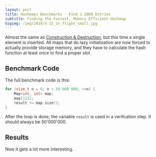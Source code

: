 ```yaml
---
layout: post
title: Hashmaps Benchmarks - Find 1-2000 Entries
subtitle: Finding the Fastest, Memory Efficient Hashmap
bigimg: /img/2019/X-15_in_flight_small.jpg
---
```


Almost the same as [Construction & Destruction](/2019/04/01/hashmap-benchmarks-CtorDtorEmptyMap/), but this time a single element is inserted. All maps that do lazy initialization are now forced to actually provide storage memory, and they have to calculate the hash function at least once to find a proper slot.

## Benchmark Code

The full benchmark code is this: 

```cpp
for (size_t n = 0; n < 50'000'000; ++n) {
    Map<int, int> map;
    map[123];
    result += map.size();
}
```

After the loop is done, the variable `result` is used in a verifcation step. It should always be 50'000'000.

## Results

Now it gets a lot more interesting.

<script src="https://cdn.plot.ly/plotly-latest.min.js"></script>
<div id="id_5b56751f" style="height:250em"></div>
<script>
    var colors = Plotly.d3.scale.category10().range();
    var m0y = [ "std::unordered_map", "boost::unordered_map", "spp::sparse_hash_map", "eastl::hash_map", "folly::F14NodeMap", "folly::F14ValueMap", "phmap::<br>parallel_node_hash_map", "phmap::<br>parallel_flat_hash_map", "tsl::hopscotch_map", "boost::multi_index::<br>hashed_unique", "tsl::sparse_map", "robin_hood::<br>unordered_flat_map", "robin_hood::<br>unordered_node_map", "absl::node_hash_map", "absl::flat_hash_map", "phmap::flat_hash_map", "phmap::node_hash_map", "ska::bytell_hash_map", "tsl::robin_map", "<b>emilib1::HashMap</b>"];
    var m1y = [ "std::unordered_map", "boost::unordered_map", "spp::sparse_hash_map", "eastl::hash_map", "folly::F14NodeMap", "folly::F14ValueMap", "phmap::<br>parallel_node_hash_map", "phmap::<br>parallel_flat_hash_map", "tsl::hopscotch_map", "absl::node_hash_map", "robin_hood::<br>unordered_node_map", "boost::multi_index::<br>hashed_unique", "robin_hood::<br>unordered_flat_map", "tsl::sparse_map", "phmap::node_hash_map", "absl::flat_hash_map", "phmap::flat_hash_map", "ska::bytell_hash_map", "tsl::robin_map", "<b>emilib1::HashMap</b>"];
    var m2y = [ "std::unordered_map", "spp::sparse_hash_map", "boost::unordered_map", "eastl::hash_map", "folly::F14ValueMap", "folly::F14NodeMap", "phmap::<br>parallel_flat_hash_map", "phmap::<br>parallel_node_hash_map", "boost::multi_index::<br>hashed_unique", "tsl::hopscotch_map", "tsl::sparse_map", "phmap::node_hash_map", "absl::flat_hash_map", "absl::node_hash_map", "phmap::flat_hash_map", "robin_hood::<br>unordered_flat_map", "robin_hood::<br>unordered_node_map", "ska::bytell_hash_map", "tsl::robin_map", "<b>emilib1::HashMap</b>"];
    var m3y = [ "std::unordered_map", "spp::sparse_hash_map", "folly::F14ValueMap", "boost::unordered_map", "folly::F14NodeMap", "eastl::hash_map", "phmap::<br>parallel_flat_hash_map", "phmap::<br>parallel_node_hash_map", "tsl::sparse_map", "tsl::hopscotch_map", "absl::node_hash_map", "boost::multi_index::<br>hashed_unique", "phmap::node_hash_map", "absl::flat_hash_map", "phmap::flat_hash_map", "robin_hood::<br>unordered_node_map", "robin_hood::<br>unordered_flat_map", "ska::bytell_hash_map", "tsl::robin_map", "<b>emilib1::HashMap</b>"];
    var m4y = [ "tsl::sparse_map", "tsl::robin_map", "tsl::hopscotch_map", "spp::sparse_hash_map", "robin_hood::<br>unordered_node_map", "robin_hood::<br>unordered_flat_map", "phmap::<br>parallel_node_hash_map", "phmap::<br>parallel_flat_hash_map", "phmap::node_hash_map", "phmap::flat_hash_map", "emilib1::HashMap", "absl::node_hash_map", "absl::flat_hash_map", "std::unordered_map", "boost::unordered_map", "eastl::hash_map", "folly::F14NodeMap", "folly::F14ValueMap", "boost::multi_index::<br>hashed_unique", "<b>ska::bytell_hash_map</b>"];
    var measurement_names = [ "0% success, 0x00000000ffffffff", "0% success, 0xffffffff00000000", "25% success, 0x00000000ffffffff", "25% success, 0xffffffff00000000", "50% success, 0x00000000ffffffff", "50% success, 0xffffffff00000000", "75% success, 0x00000000ffffffff", "75% success, 0xffffffff00000000", "100% success, 0x00000000ffffffff", "100% success, 0xffffffff00000000" ];

    var data = [
        { x: [ 1.6315700000000002e-08, 1.1539150000000001e-08, 1.3123150000000003e-08, 1.0344350000000002e-08, 6.246335e-09, 6.30072e-09, 7.35026e-09, 6.8439500000000005e-09, 4.1338950000000004e-09, 4.896980000000001e-09, 5.60864e-09, 5.17254e-09, 5.127305000000001e-09, 4.533705e-09, 4.323835e-09, 4.3174e-09, 4.288280000000001e-09, 3.515975e-09, 3.4467750000000004e-09, 2.8761300000000005e-09 ],
          y: m0y, name: measurement_names[0] + ' (robin_hood::hash)', type: 'bar', orientation: 'h', yaxis: 'y', marker: { color: colors[0], },
        },
        { x: [ 1.6366400000000004e-08, 1.1569550000000001e-08, 1.274165e-08, 1.03549e-08, 6.260275e-09, 6.306440000000001e-09, 7.231900000000001e-09, 6.859340000000001e-09, 4.123515e-09, 4.83866e-09, 5.3775700000000005e-09, 5.064060000000001e-09, 5.033030000000001e-09, 4.567695e-09, 4.333589999999999e-09, 4.27261e-09, 4.30145e-09, 3.531285e-09, 3.35223e-09, 2.8472200000000004e-09 ],
          y: m0y, name: measurement_names[1] + ' (robin_hood::hash)', type: 'bar', orientation: 'h', yaxis: 'y', marker: { color: colors[1], },
        },
        { x: [ 1.5013850000000003e-08, 1.1190300000000001e-08, 1.32007e-08, 1.1924850000000001e-08, 8.533605000000002e-09, 8.19117e-09, 6.8965e-09, 7.07435e-09, 5.463395000000001e-09, 6.1938299999999995e-09, 4.780940000000001e-09, 5.07536e-09, 4.832170000000001e-09, 4.45778e-09, 4.34062e-09, 4.36348e-09, 4.33942e-09, 3.7001e-09, 3.543625e-09, 2.9409e-09 ],
          y: m0y, name: measurement_names[2] + ' (robin_hood::hash)', type: 'bar', orientation: 'h', yaxis: 'y', marker: { color: colors[2], },
        },
        { x: [ 1.50562e-08, 1.115205e-08, 1.331535e-08, 1.19328e-08, 8.495429999999999e-09, 8.147960000000002e-09, 6.8912600000000005e-09, 7.2073e-09, 5.4613800000000004e-09, 6.295785e-09, 4.851655e-09, 5.1165e-09, 4.892455e-09, 4.51124e-09, 4.36126e-09, 4.38547e-09, 4.3285799999999995e-09, 3.77457e-09, 3.5191050000000003e-09, 2.90354e-09 ],
          y: m0y, name: measurement_names[3] + ' (robin_hood::hash)', type: 'bar', orientation: 'h', yaxis: 'y', marker: { color: colors[3], },
        },
        { x: [ 1.4408850000000002e-08, 1.15717e-08, 1.1884050000000002e-08, 1.05676e-08, 1.06696e-08, 1.023245e-08, 6.71158e-09, 6.539170000000001e-09, 6.125450000000001e-09, 6.000485e-09, 4.347520000000001e-09, 4.84539e-09, 4.4578950000000006e-09, 4.39062e-09, 4.41829e-09, 4.36421e-09, 4.4093600000000006e-09, 4.047505e-09, 3.4269300000000003e-09, 3.3439600000000005e-09 ],
          y: m0y, name: measurement_names[4] + ' (robin_hood::hash)', type: 'bar', orientation: 'h', yaxis: 'y', marker: { color: colors[4], },
        },
        { x: [ 1.444945e-08, 1.16568e-08, 1.179925e-08, 1.0484400000000002e-08, 1.0827950000000002e-08, 1.03336e-08, 6.76669e-09, 6.63448e-09, 6.24518e-09, 5.909535e-09, 4.337545e-09, 4.775555e-09, 4.396770000000001e-09, 4.385135e-09, 4.439645e-09, 4.30872e-09, 4.3649400000000004e-09, 4.113625e-09, 3.45849e-09, 3.3541850000000004e-09 ],
          y: m0y, name: measurement_names[5] + ' (robin_hood::hash)', type: 'bar', orientation: 'h', yaxis: 'y', marker: { color: colors[5], },
        },
        { x: [ 1.3804650000000001e-08, 1.132975e-08, 1.0196450000000002e-08, 1.08096e-08, 1.26369e-08, 1.231045e-08, 6.543230000000001e-09, 6.709760000000001e-09, 6.603835000000001e-09, 5.5732899999999995e-09, 5.228670000000001e-09, 4.431055e-09, 4.164630000000001e-09, 4.2377e-09, 4.2909800000000004e-09, 4.258600000000001e-09, 4.21177e-09, 4.35858e-09, 3.396965e-09, 3.1689200000000003e-09 ],
          y: m0y, name: measurement_names[6] + ' (robin_hood::hash)', type: 'bar', orientation: 'h', yaxis: 'y', marker: { color: colors[6], },
        },
        { x: [ 1.374025e-08, 1.145495e-08, 1.0002355e-08, 1.0828e-08, 1.2691000000000001e-08, 1.2391100000000002e-08, 6.56461e-09, 6.66372e-09, 6.497775000000001e-09, 5.595125e-09, 5.22045e-09, 4.410065e-09, 4.19196e-09, 4.23456e-09, 4.2748450000000005e-09, 4.25007e-09, 4.18145e-09, 4.4084100000000005e-09, 3.4096000000000003e-09, 3.168205e-09 ],
          y: m0y, name: measurement_names[7] + ' (robin_hood::hash)', type: 'bar', orientation: 'h', yaxis: 'y', marker: { color: colors[7], },
        },
        { x: [ 1.3305450000000002e-08, 1.205025e-08, 8.12543e-09, 1.10062e-08, 1.32606e-08, 1.2875400000000001e-08, 8.00783e-09, 7.227760000000001e-09, 5.791565e-09, 4.672105e-09, 5.383160000000001e-09, 4.21379e-09, 4.01364e-09, 4.499085e-09, 4.59093e-09, 4.60879e-09, 4.47979e-09, 4.35335e-09, 3.4638050000000003e-09, 3.494065e-09 ],
          y: m0y, name: measurement_names[8] + ' (robin_hood::hash)', type: 'bar', orientation: 'h', yaxis: 'y', marker: { color: colors[8], },
        },
        { x: [ 1.331075e-08, 1.2070050000000001e-08, 8.240875e-09, 1.10145e-08, 1.322695e-08, 1.2847400000000001e-08, 8.05275e-09, 7.2003600000000006e-09, 5.70413e-09, 4.718715e-09, 5.442285e-09, 4.2221450000000004e-09, 3.995245e-09, 4.507370000000001e-09, 4.58401e-09, 4.651130000000001e-09, 4.48156e-09, 4.4382850000000005e-09, 3.466695e-09, 3.4605850000000004e-09 ],
          y: m0y, name: measurement_names[9] + ' (robin_hood::hash)', type: 'bar', orientation: 'h', yaxis: 'y', marker: { color: colors[9], },
            textposition: 'outside',
            text: [ "14.6ns avg<br>0.0MB", "11.6ns avg<br>0.0MB", "11.3ns avg<br>0.0MB", "10.9ns avg<br>0.0MB", "10.3ns avg<br>0.0MB", "9.99ns avg<br>0.0MB", "7.10ns avg<br>0.0MB", "6.90ns avg<br>0.0MB", "5.62ns avg<br>0.0MB", "5.47ns avg<br>0.0MB", "5.06ns avg<br>0.0MB", "4.73ns avg<br>0.0MB", "4.51ns avg<br>0.0MB", "4.43ns avg<br>0.0MB", "4.40ns avg<br>0.0MB", "4.38ns avg<br>0.0MB", "4.34ns avg<br>0.0MB", "4.02ns avg<br>0.0MB", "3.45ns avg<br>0.0MB", "<b>3.16ns avg<br>0.0MB</b>" ],
        },
        { x: [ 1.656295e-08, 1.1819550000000001e-08, 1.2915200000000001e-08, 1.10385e-08, 6.38297e-09, 6.470230000000001e-09, 7.69691e-09, 7.962085000000001e-09, 4.5637150000000005e-09, 5.076945e-09, 5.361290000000001e-09, 5.868715000000001e-09, 5.50132e-09, 5.8076750000000004e-09, 4.68287e-09, 4.83273e-09, 4.52759e-09, 4.3762850000000005e-09, 3.2748600000000004e-09, 3.0612600000000002e-09 ],
          y: m1y, name: measurement_names[0] + ' (absl::Hash)', type: 'bar', orientation: 'h', yaxis: 'y2', marker: { color: colors[0], },
        },
        { x: [ 1.65699e-08, 1.1863150000000002e-08, 1.292735e-08, 1.1060350000000002e-08, 6.34136e-09, 6.56967e-09, 7.71785e-09, 8.300515e-09, 4.634965e-09, 5.211850000000001e-09, 5.42775e-09, 5.84008e-09, 5.584975e-09, 5.8975749999999995e-09, 4.88749e-09, 4.911450000000001e-09, 4.5854e-09, 4.394065e-09, 3.23633e-09, 3.0709650000000003e-09 ],
          y: m1y, name: measurement_names[1] + ' (absl::Hash)', type: 'bar', orientation: 'h', yaxis: 'y2', marker: { color: colors[1], },
        },
        { x: [ 1.5003800000000002e-08, 1.1591699999999999e-08, 1.3565400000000001e-08, 1.060155e-08, 8.493320000000001e-09, 8.511685e-09, 7.1863500000000005e-09, 7.350120000000001e-09, 6.510195e-09, 5.056965000000001e-09, 5.572955e-09, 4.613915e-09, 5.599575000000001e-09, 5.003715e-09, 5.504190000000001e-09, 4.96348e-09, 4.6118e-09, 3.96372e-09, 3.85547e-09, 3.41509e-09 ],
          y: m1y, name: measurement_names[2] + ' (absl::Hash)', type: 'bar', orientation: 'h', yaxis: 'y2', marker: { color: colors[2], },
        },
        { x: [ 1.50554e-08, 1.16108e-08, 1.3507300000000001e-08, 1.0584250000000001e-08, 8.484935e-09, 8.552619999999999e-09, 7.248610000000001e-09, 7.430795e-09, 6.42687e-09, 5.060055e-09, 5.5588450000000006e-09, 4.647765000000001e-09, 5.591090000000001e-09, 5.122915e-09, 5.43636e-09, 4.946565e-09, 4.60774e-09, 3.987235e-09, 3.844995000000001e-09, 3.39958e-09 ],
          y: m1y, name: measurement_names[3] + ' (absl::Hash)', type: 'bar', orientation: 'h', yaxis: 'y2', marker: { color: colors[3], },
        },
        { x: [ 1.4586500000000001e-08, 1.154405e-08, 1.209605e-08, 1.2228799999999999e-08, 1.08498e-08, 1.09091e-08, 7.1836800000000006e-09, 7.314015e-09, 6.389845000000001e-09, 5.6394e-09, 5.3953400000000005e-09, 4.790415e-09, 5.187905000000001e-09, 4.6954e-09, 5.3082500000000006e-09, 4.64238e-09, 4.54071e-09, 4.7666000000000005e-09, 3.4114400000000004e-09, 3.2989600000000004e-09 ],
          y: m1y, name: measurement_names[4] + ' (absl::Hash)', type: 'bar', orientation: 'h', yaxis: 'y2', marker: { color: colors[4], },
        },
        { x: [ 1.4558900000000001e-08, 1.154305e-08, 1.2094300000000002e-08, 1.2158850000000002e-08, 1.0887350000000003e-08, 1.0827749999999999e-08, 7.23746e-09, 7.347710000000001e-09, 6.2726250000000006e-09, 5.771405e-09, 5.339855e-09, 4.8318850000000004e-09, 5.1461e-09, 4.74967e-09, 5.46925e-09, 4.7049450000000004e-09, 4.61119e-09, 4.821955000000001e-09, 3.397955e-09, 3.2970050000000004e-09 ],
          y: m1y, name: measurement_names[5] + ' (absl::Hash)', type: 'bar', orientation: 'h', yaxis: 'y2', marker: { color: colors[5], },
        },
        { x: [ 1.606345e-08, 1.1346500000000002e-08, 1.0518000000000002e-08, 1.0720150000000001e-08, 1.28229e-08, 1.253425e-08, 6.91853e-09, 6.915125e-09, 6.93987e-09, 5.3099700000000004e-09, 4.913985e-09, 5.19044e-09, 4.752624999999999e-09, 4.657340000000001e-09, 4.63661e-09, 4.58182e-09, 4.60283e-09, 4.6402000000000006e-09, 3.2135200000000003e-09, 3.5074150000000003e-09 ],
          y: m1y, name: measurement_names[6] + ' (absl::Hash)', type: 'bar', orientation: 'h', yaxis: 'y2', marker: { color: colors[6], },
        },
        { x: [ 1.61661e-08, 1.1392e-08, 1.0513650000000002e-08, 1.0701550000000001e-08, 1.2801300000000001e-08, 1.251635e-08, 6.831360000000001e-09, 6.92811e-09, 7.099755e-09, 5.309255e-09, 4.892480000000001e-09, 5.22726e-09, 4.733080000000001e-09, 4.7043900000000005e-09, 4.63477e-09, 4.594805000000001e-09, 4.574690000000001e-09, 4.6352100000000006e-09, 3.1941400000000003e-09, 3.50367e-09 ],
          y: m1y, name: measurement_names[7] + ' (absl::Hash)', type: 'bar', orientation: 'h', yaxis: 'y2', marker: { color: colors[7], },
        },
        { x: [ 1.35355e-08, 1.1758000000000002e-08, 8.868705e-09, 1.088185e-08, 1.3324150000000002e-08, 1.3076100000000001e-08, 1.0525200000000001e-08, 7.441475000000001e-09, 6.236655000000001e-09, 4.829445e-09, 4.796925000000001e-09, 5.452525e-09, 4.62499e-09, 5.059455e-09, 4.8204000000000004e-09, 4.924155000000001e-09, 4.9688700000000004e-09, 4.776615e-09, 3.48215e-09, 3.74203e-09 ],
          y: m1y, name: measurement_names[8] + ' (absl::Hash)', type: 'bar', orientation: 'h', yaxis: 'y2', marker: { color: colors[8], },
        },
        { x: [ 1.354475e-08, 1.1773200000000001e-08, 8.83579e-09, 1.0854e-08, 1.3354600000000001e-08, 1.3061450000000001e-08, 1.04883e-08, 7.414245000000001e-09, 6.143155000000001e-09, 4.816665e-09, 4.773935e-09, 5.46509e-09, 4.6586700000000004e-09, 5.11674e-09, 4.833910000000001e-09, 4.893065e-09, 4.9247800000000004e-09, 4.7251700000000005e-09, 3.4063550000000003e-09, 3.7648950000000006e-09 ],
          y: m1y, name: measurement_names[9] + ' (absl::Hash)', type: 'bar', orientation: 'h', yaxis: 'y2', marker: { color: colors[9], },
            textposition: 'outside',
            text: [ "15.2ns avg<br>0.0MB", "11.6ns avg<br>0.0MB", "11.6ns avg<br>0.0MB", "11.1ns avg<br>0.0MB", "10.4ns avg<br>0.0MB", "10.3ns avg<br>0.0MB", "7.90ns avg<br>0.0MB", "7.44ns avg<br>0.0MB", "6.12ns avg<br>0.0MB", "5.21ns avg<br>0.0MB", "5.20ns avg<br>0.0MB", "5.19ns avg<br>0.0MB", "5.14ns avg<br>0.0MB", "5.08ns avg<br>0.0MB", "5.02ns avg<br>0.0MB", "4.80ns avg<br>0.0MB", "4.66ns avg<br>0.0MB", "4.51ns avg<br>0.0MB", "3.43ns avg<br>0.0MB", "<b>3.41ns avg<br>0.0MB</b>" ],
        },
        { x: [ 2.2815850000000002e-08, 1.424055e-08, 1.2459550000000001e-08, 1.1768000000000002e-08, 7.268030000000001e-09, 7.110605000000001e-09, 9.993620000000001e-09, 9.681115000000001e-09, 7.3426900000000004e-09, 6.07705e-09, 7.540155e-09, 6.69356e-09, 6.220975e-09, 6.468165e-09, 6.22801e-09, 6.2653850000000005e-09, 6.127755e-09, 5.254535e-09, 5.0749649999999995e-09, 4.283544999999999e-09 ],
          y: m2y, name: measurement_names[0] + ' (folly::hasher)', type: 'bar', orientation: 'h', yaxis: 'y3', marker: { color: colors[0], },
        },
        { x: [ 2.272595e-08, 1.3933550000000001e-08, 1.25241e-08, 1.170605e-08, 7.34689e-09, 7.15234e-09, 1.0192000000000001e-08, 9.8786e-09, 7.3022800000000006e-09, 6.022225e-09, 7.460955e-09, 6.58108e-09, 6.240835000000001e-09, 6.426150000000001e-09, 6.25692e-09, 6.041815000000001e-09, 5.917715000000001e-09, 5.1248500000000006e-09, 5.0532e-09, 4.3125750000000005e-09 ],
          y: m2y, name: measurement_names[1] + ' (folly::hasher)', type: 'bar', orientation: 'h', yaxis: 'y3', marker: { color: colors[1], },
        },
        { x: [ 2.10631e-08, 1.50034e-08, 1.2099450000000001e-08, 1.104945e-08, 9.225520000000002e-09, 9.25936e-09, 9.272330000000001e-09, 9.131240000000001e-09, 7.599210000000002e-09, 5.8441650000000006e-09, 6.547855e-09, 6.72685e-09, 6.522780000000001e-09, 6.603190000000001e-09, 6.54587e-09, 6.1202000000000004e-09, 6.24522e-09, 5.3129750000000005e-09, 5.66237e-09, 4.3201000000000004e-09 ],
          y: m2y, name: measurement_names[2] + ' (folly::hasher)', type: 'bar', orientation: 'h', yaxis: 'y3', marker: { color: colors[2], },
        },
        { x: [ 2.07396e-08, 1.4924000000000002e-08, 1.2189500000000001e-08, 1.106805e-08, 9.221935e-09, 9.249650000000001e-09, 9.224180000000002e-09, 9.13698e-09, 7.590175e-09, 5.703235e-09, 6.5680600000000006e-09, 6.62977e-09, 6.32178e-09, 6.462375000000001e-09, 6.373490000000001e-09, 6.14587e-09, 6.228655e-09, 5.18649e-09, 5.7224950000000005e-09, 4.266835000000001e-09 ],
          y: m2y, name: measurement_names[3] + ' (folly::hasher)', type: 'bar', orientation: 'h', yaxis: 'y3', marker: { color: colors[3], },
        },
        { x: [ 1.9500500000000003e-08, 1.4095400000000002e-08, 1.235115e-08, 1.2461850000000001e-08, 1.157465e-08, 1.1480500000000001e-08, 9.142960000000002e-09, 9.2468e-09, 7.849070000000002e-09, 7.319140000000001e-09, 6.240065000000001e-09, 6.58299e-09, 6.358035000000001e-09, 6.4696350000000005e-09, 6.344120000000001e-09, 6.309455e-09, 6.02535e-09, 6.3752e-09, 5.519285e-09, 4.80983e-09 ],
          y: m2y, name: measurement_names[4] + ' (folly::hasher)', type: 'bar', orientation: 'h', yaxis: 'y3', marker: { color: colors[4], },
        },
        { x: [ 1.91955e-08, 1.41733e-08, 1.23808e-08, 1.22569e-08, 1.15099e-08, 1.1499950000000001e-08, 9.176399999999999e-09, 9.368000000000002e-09, 8.026900000000001e-09, 7.44674e-09, 6.294830000000001e-09, 6.53865e-09, 6.2761900000000004e-09, 6.391425000000001e-09, 6.268550000000001e-09, 6.255615e-09, 6.01972e-09, 6.232185e-09, 5.5606250000000005e-09, 4.855615e-09 ],
          y: m2y, name: measurement_names[5] + ' (folly::hasher)', type: 'bar', orientation: 'h', yaxis: 'y3', marker: { color: colors[5], },
        },
        { x: [ 1.8556950000000003e-08, 1.17637e-08, 1.257825e-08, 1.122645e-08, 1.3676400000000001e-08, 1.37347e-08, 9.190680000000002e-09, 8.946410000000001e-09, 6.227145e-09, 7.612765000000001e-09, 6.197840000000001e-09, 6.445970000000001e-09, 6.603015e-09, 6.1953e-09, 6.30932e-09, 5.950624999999999e-09, 5.797775e-09, 6.20935e-09, 4.883785e-09, 4.846015000000001e-09 ],
          y: m2y, name: measurement_names[6] + ' (folly::hasher)', type: 'bar', orientation: 'h', yaxis: 'y3', marker: { color: colors[6], },
        },
        { x: [ 1.8218849999999998e-08, 1.195255e-08, 1.27969e-08, 1.12224e-08, 1.3682450000000001e-08, 1.3757350000000001e-08, 9.115360000000001e-09, 8.942640000000002e-09, 6.260705000000001e-09, 8.065670000000002e-09, 6.2813e-09, 6.4708600000000005e-09, 6.5601350000000005e-09, 6.207955000000001e-09, 6.315750000000001e-09, 6.038065e-09, 5.893640000000001e-09, 6.052125e-09, 4.96987e-09, 4.863995e-09 ],
          y: m2y, name: measurement_names[7] + ' (folly::hasher)', type: 'bar', orientation: 'h', yaxis: 'y3', marker: { color: colors[7], },
        },
        { x: [ 1.7402050000000002e-08, 9.846014999999999e-09, 1.2787250000000001e-08, 1.1774700000000002e-08, 1.42188e-08, 1.4241450000000003e-08, 1.00885e-08, 9.09803e-09, 6.775040000000001e-09, 7.220105e-09, 7.635325000000001e-09, 6.5208300000000005e-09, 6.717675e-09, 6.509595e-09, 6.66674e-09, 5.681880000000001e-09, 5.790735e-09, 6.246225000000001e-09, 4.640250000000001e-09, 5.0689499999999995e-09 ],
          y: m2y, name: measurement_names[8] + ' (folly::hasher)', type: 'bar', orientation: 'h', yaxis: 'y3', marker: { color: colors[8], },
        },
        { x: [ 1.73232e-08, 1.0054050000000001e-08, 1.2860200000000002e-08, 1.169495e-08, 1.4214900000000001e-08, 1.4249200000000002e-08, 1.00831e-08, 9.22114e-09, 6.827045e-09, 7.96435e-09, 7.973275e-09, 6.550200000000001e-09, 6.727845000000001e-09, 6.5351150000000005e-09, 6.723490000000001e-09, 5.88947e-09, 5.919840000000001e-09, 6.1780300000000004e-09, 4.748745e-09, 5.1209550000000005e-09 ],
          y: m2y, name: measurement_names[9] + ' (folly::hasher)', type: 'bar', orientation: 'h', yaxis: 'y3', marker: { color: colors[9], },
            textposition: 'outside',
            text: [ "19.8ns avg<br>0.0MB", "13.0ns avg<br>0.0MB", "12.5ns avg<br>0.0MB", "11.6ns avg<br>0.0MB", "11.2ns avg<br>0.0MB", "11.2ns avg<br>0.0MB", "9.55ns avg<br>0.0MB", "9.27ns avg<br>0.0MB", "7.18ns avg<br>0.0MB", "6.93ns avg<br>0.0MB", "6.87ns avg<br>0.0MB", "6.57ns avg<br>0.0MB", "6.45ns avg<br>0.0MB", "6.43ns avg<br>0.0MB", "6.40ns avg<br>0.0MB", "6.07ns avg<br>0.0MB", "6.00ns avg<br>0.0MB", "5.82ns avg<br>0.0MB", "5.18ns avg<br>0.0MB", "<b>4.67ns avg<br>0.0MB</b>" ],
        },
        { x: [ 2.028055e-08, 1.7262200000000004e-08, 1.0940500000000001e-08, 1.482165e-08, 1.076455e-08, 1.30456e-08, 1.2378450000000001e-08, 1.194e-08, 1.0128650000000002e-08, 7.88543e-09, 8.315655000000002e-09, 8.704079999999999e-09, 8.267935e-09, 8.266930000000001e-09, 8.23555e-09, 8.457304999999999e-09, 8.587115e-09, 7.198690000000001e-09, 6.748110000000001e-09, 6.36722e-09 ],
          y: m3y, name: measurement_names[0] + ' (FNV1a)', type: 'bar', orientation: 'h', yaxis: 'y4', marker: { color: colors[0], },
        },
        { x: [ 1.975315e-08, 1.7328450000000003e-08, 1.0737100000000001e-08, 1.4848750000000001e-08, 1.06057e-08, 1.31258e-08, 1.2360150000000001e-08, 1.19955e-08, 1.021705e-08, 7.98212e-09, 8.3787e-09, 8.730985e-09, 8.39801e-09, 8.311255000000001e-09, 8.34226e-09, 8.22017e-09, 8.348e-09, 7.3791900000000004e-09, 6.754735e-09, 6.423140000000001e-09 ],
          y: m3y, name: measurement_names[1] + ' (FNV1a)', type: 'bar', orientation: 'h', yaxis: 'y4', marker: { color: colors[1], },
        },
        { x: [ 1.9417500000000002e-08, 1.78904e-08, 1.310785e-08, 1.61009e-08, 1.28488e-08, 1.5039e-08, 1.1794050000000002e-08, 1.2601900000000002e-08, 9.174030000000001e-09, 8.618685000000001e-09, 1.01633e-08, 8.440615e-09, 8.839170000000002e-09, 8.636000000000002e-09, 8.244960000000001e-09, 8.557395e-09, 8.43931e-09, 7.23633e-09, 7.93586e-09, 6.9144950000000005e-09 ],
          y: m3y, name: measurement_names[2] + ' (FNV1a)', type: 'bar', orientation: 'h', yaxis: 'y4', marker: { color: colors[2], },
        },
        { x: [ 1.8953100000000003e-08, 1.7941400000000003e-08, 1.32002e-08, 1.599125e-08, 1.2887300000000001e-08, 1.512175e-08, 1.172915e-08, 1.2588200000000001e-08, 9.118984999999999e-09, 8.76382e-09, 1.0311350000000001e-08, 8.467605e-09, 8.75926e-09, 8.62335e-09, 8.227850000000001e-09, 8.490725000000001e-09, 8.37008e-09, 7.20808e-09, 7.89419e-09, 6.91061e-09 ],
          y: m3y, name: measurement_names[3] + ' (FNV1a)', type: 'bar', orientation: 'h', yaxis: 'y4', marker: { color: colors[3], },
        },
        { x: [ 1.870835e-08, 1.68587e-08, 1.5732700000000003e-08, 1.4510400000000002e-08, 1.5244900000000003e-08, 1.4836500000000002e-08, 1.1758250000000002e-08, 1.1856900000000001e-08, 8.84598e-09, 9.638909999999999e-09, 8.667015e-09, 8.762704999999999e-09, 8.669895e-09, 8.34027e-09, 8.44263e-09, 8.295825e-09, 8.237255000000001e-09, 8.50005e-09, 7.616035000000001e-09, 6.8378750000000004e-09 ],
          y: m3y, name: measurement_names[4] + ' (FNV1a)', type: 'bar', orientation: 'h', yaxis: 'y4', marker: { color: colors[4], },
        },
        { x: [ 1.849475e-08, 1.6701000000000002e-08, 1.5708e-08, 1.4511650000000002e-08, 1.522645e-08, 1.51065e-08, 1.177565e-08, 1.17196e-08, 8.80112e-09, 9.707205000000001e-09, 8.64649e-09, 8.836065e-09, 8.661815e-09, 8.344185000000001e-09, 8.44191e-09, 8.324585e-09, 8.27304e-09, 8.524565e-09, 7.43485e-09, 6.863755000000001e-09 ],
          y: m3y, name: measurement_names[5] + ' (FNV1a)', type: 'bar', orientation: 'h', yaxis: 'y4', marker: { color: colors[5], },
        },
        { x: [ 1.75353e-08, 1.4545350000000001e-08, 1.775125e-08, 1.4549200000000001e-08, 1.755825e-08, 1.30916e-08, 1.162195e-08, 1.16773e-08, 8.568630000000002e-09, 9.510735e-09, 8.55027e-09, 9.52859e-09, 8.87354e-09, 8.406835e-09, 8.413320000000002e-09, 7.87287e-09, 7.81381e-09, 7.962780000000001e-09, 7.050930000000001e-09, 7.03254e-09 ],
          y: m3y, name: measurement_names[6] + ' (FNV1a)', type: 'bar', orientation: 'h', yaxis: 'y4', marker: { color: colors[6], },
        },
        { x: [ 1.730725e-08, 1.45971e-08, 1.773545e-08, 1.45367e-08, 1.754995e-08, 1.3110600000000002e-08, 1.162335e-08, 1.19681e-08, 8.69175e-09, 9.631905000000001e-09, 8.547514999999999e-09, 9.553415000000001e-09, 8.845540000000001e-09, 8.44052e-09, 8.43577e-09, 7.851775000000001e-09, 7.770880000000002e-09, 7.931e-09, 6.941195e-09, 7.066730000000001e-09 ],
          y: m3y, name: measurement_names[7] + ' (FNV1a)', type: 'bar', orientation: 'h', yaxis: 'y4', marker: { color: colors[7], },
        },
        { x: [ 1.686055e-08, 1.2586550000000001e-08, 1.77987e-08, 1.4807400000000002e-08, 1.7595300000000003e-08, 1.3178750000000001e-08, 1.4875299999999999e-08, 1.2342800000000001e-08, 9.484075000000001e-09, 9.64314e-09, 8.81967e-09, 9.007325e-09, 8.82127e-09, 8.666910000000002e-09, 8.68068e-09, 7.733005e-09, 7.774875e-09, 8.58508e-09, 6.8987100000000005e-09, 7.27253e-09 ],
          y: m3y, name: measurement_names[8] + ' (FNV1a)', type: 'bar', orientation: 'h', yaxis: 'y4', marker: { color: colors[8], },
        },
        { x: [ 1.66382e-08, 1.2826600000000001e-08, 1.7801400000000003e-08, 1.496615e-08, 1.758395e-08, 1.314495e-08, 1.50631e-08, 1.2660100000000001e-08, 9.684405000000001e-09, 1.004645e-08, 8.77628e-09, 8.987450000000001e-09, 8.834325000000001e-09, 8.66336e-09, 8.662190000000001e-09, 7.67397e-09, 7.731965000000001e-09, 8.680095000000001e-09, 6.828245e-09, 7.2932600000000005e-09 ],
          y: m3y, name: measurement_names[9] + ' (FNV1a)', type: 'bar', orientation: 'h', yaxis: 'y4', marker: { color: colors[9], },
            textposition: 'outside',
            text: [ "18.4ns avg<br>0.0MB", "15.9ns avg<br>0.0MB", "15.1ns avg<br>0.0MB", "15.0ns avg<br>0.0MB", "14.8ns avg<br>0.0MB", "13.9ns avg<br>0.0MB", "12.5ns avg<br>0.0MB", "12.1ns avg<br>0.0MB", "9.27ns avg<br>0.0MB", "9.14ns avg<br>0.0MB", "8.92ns avg<br>0.0MB", "8.90ns avg<br>0.0MB", "8.70ns avg<br>0.0MB", "8.47ns avg<br>0.0MB", "8.41ns avg<br>0.0MB", "8.15ns avg<br>0.0MB", "8.13ns avg<br>0.0MB", "7.92ns avg<br>0.0MB", "7.21ns avg<br>0.0MB", "<b>6.90ns avg<br>0.0MB</b>" ],
        },
        { x: [ 0, 0, 0, 0, 0, 0, 0, 0, 0, 0, 0, 0, 0, 1.56614e-08, 1.135545e-08, 1.04575e-08, 5.57138e-09, 5.66844e-09, 4.2873450000000006e-09, 3.0617e-09 ],
          y: m4y, name: measurement_names[0] + ' (Identity)', type: 'bar', orientation: 'h', yaxis: 'y5', marker: { color: colors[0], },
        },
        { x: [ 0, 0, 0, 0, 0, 0, 0, 0, 0, 0, 0, 0, 0, 1.57947e-08, 1.1413450000000002e-08, 1.051435e-08, 5.7862000000000006e-09, 5.871900000000001e-09, 4.288565e-09, 3.082005e-09 ],
          y: m4y, name: measurement_names[1] + ' (Identity)', type: 'bar', orientation: 'h', yaxis: 'y5', marker: { color: colors[1], },
        },
        { x: [ 0, 0, 0, 0, 0, 0, 0, 0, 0, 0, 0, 0, 0, 1.47587e-08, 1.080535e-08, 1.112065e-08, 7.907289999999999e-09, 7.781455000000001e-09, 5.091045e-09, 3.19786e-09 ],
          y: m4y, name: measurement_names[2] + ' (Identity)', type: 'bar', orientation: 'h', yaxis: 'y5', marker: { color: colors[2], },
        },
        { x: [ 0, 0, 0, 0, 0, 0, 0, 0, 0, 0, 0, 0, 0, 1.468625e-08, 1.0821250000000002e-08, 1.1377150000000001e-08, 7.997605e-09, 7.785735e-09, 4.950980000000001e-09, 3.2205650000000007e-09 ],
          y: m4y, name: measurement_names[3] + ' (Identity)', type: 'bar', orientation: 'h', yaxis: 'y5', marker: { color: colors[3], },
        },
        { x: [ 0, 0, 0, 0, 0, 0, 0, 0, 0, 0, 0, 0, 0, 1.4259650000000001e-08, 1.0967450000000001e-08, 1.0052049999999999e-08, 9.969145000000001e-09, 9.789285e-09, 4.436465e-09, 3.977535e-09 ],
          y: m4y, name: measurement_names[4] + ' (Identity)', type: 'bar', orientation: 'h', yaxis: 'y5', marker: { color: colors[4], },
        },
        { x: [ 0, 0, 0, 0, 0, 0, 0, 0, 0, 0, 0, 0, 0, 1.4190700000000001e-08, 1.104675e-08, 1.0081e-08, 1.0025249999999999e-08, 9.798660000000001e-09, 4.47667e-09, 4.02311e-09 ],
          y: m4y, name: measurement_names[5] + ' (Identity)', type: 'bar', orientation: 'h', yaxis: 'y5', marker: { color: colors[5], },
        },
        { x: [ 0, 0, 0, 0, 0, 0, 0, 0, 0, 0, 0, 0, 0, 1.3863900000000002e-08, 1.0900500000000002e-08, 1.018425e-08, 1.2227100000000001e-08, 1.188155e-08, 4.692035e-09, 3.82025e-09 ],
          y: m4y, name: measurement_names[6] + ' (Identity)', type: 'bar', orientation: 'h', yaxis: 'y5', marker: { color: colors[6], },
        },
        { x: [ 0, 0, 0, 0, 0, 0, 0, 0, 0, 0, 0, 0, 0, 1.3859050000000001e-08, 1.093675e-08, 1.03028e-08, 1.2267e-08, 1.1943050000000001e-08, 4.631125e-09, 3.782305e-09 ],
          y: m4y, name: measurement_names[7] + ' (Identity)', type: 'bar', orientation: 'h', yaxis: 'y5', marker: { color: colors[7], },
        },
        { x: [ 0, 0, 0, 0, 0, 0, 0, 0, 0, 0, 0, 0, 0, 1.3365400000000001e-08, 1.139525e-08, 1.025015e-08, 1.25076e-08, 1.222545e-08, 4.55904e-09, 3.9434e-09 ],
          y: m4y, name: measurement_names[8] + ' (Identity)', type: 'bar', orientation: 'h', yaxis: 'y5', marker: { color: colors[8], },
        },
        { x: [ 0, 0, 0, 0, 0, 0, 0, 0, 0, 0, 0, 0, 0, 1.33763e-08, 1.131915e-08, 1.025815e-08, 1.2505050000000001e-08, 1.22269e-08, 4.60318e-09, 3.919085000000001e-09 ],
          y: m4y, name: measurement_names[9] + ' (Identity)', type: 'bar', orientation: 'h', yaxis: 'y5', marker: { color: colors[9], },
            textposition: 'outside',
            text: [ "timeout", "timeout", "timeout", "timeout", "timeout", "timeout", "timeout", "timeout", "timeout", "timeout", "timeout", "timeout", "timeout", "14.4ns avg<br>0.0MB", "11.1ns avg<br>0.0MB", "10.5ns avg<br>0.0MB", "9.68ns avg<br>0.0MB", "9.50ns avg<br>0.0MB", "4.60ns avg<br>0.0MB", "<b>3.60ns avg<br>0.0MB</b>" ],
        },
    ];

    var layout = {
        // title: { text: 'RandomFind_2000'},
        grid: {
            ygap: 0.1,
            subplots: [
            ['xy'],
            ['xy2'],
            ['xy3'],
            ['xy4'],
            ['xy5'],
        ] },

        barmode: 'stack',
        yaxis: { title: 'robin_hood::hash', automargin: true, },
        yaxis2: { title: 'absl::Hash', automargin: true, },
        yaxis3: { title: 'folly::hasher', automargin: true, },
        yaxis4: { title: 'FNV1a', automargin: true, },
        yaxis5: { title: 'Identity', automargin: true, },
        xaxis: { automargin: true, },
        legend: { traceorder: 'normal' },
        margin: { pad: 0, l:0, r:0, t:0, b:0, },
        showlegend:false,
    };

    Plotly.newPlot('id_5b56751f', data, layout);
</script>
